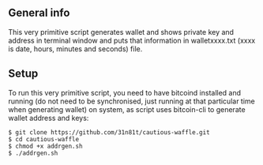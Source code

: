 ## General info
This very primitive script generates wallet and shows private key and address in terminal window and puts that information in walletxxxx.txt (xxxx is date, hours, minutes and seconds) file.

## Setup
To run this very primitive script, you need to have bitcoind installed and running (do not need to be synchronised, just running at that particular time when generating wallet) on system, as script uses bitcoin-cli to generate wallet address and keys:

```
$ git clone https://github.com/31n81t/cautious-waffle.git
$ cd cautious-waffle
$ chmod +x addrgen.sh
$ ./addrgen.sh
```
